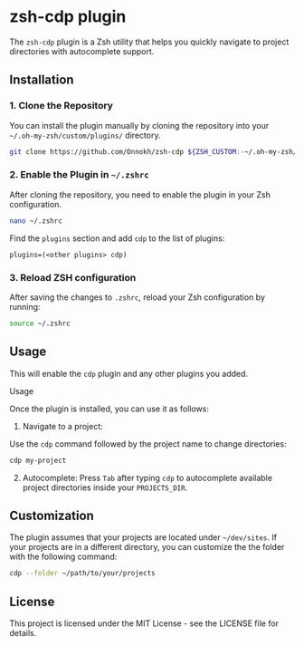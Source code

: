 # zsh-cdp plugin
The `zsh-cdp` plugin is a Zsh utility that helps you quickly navigate to project directories with autocomplete support.

## Installation

### 1. Clone the Repository

You can install the plugin manually by cloning the repository into your `~/.oh-my-zsh/custom/plugins/` directory.

```sh
git clone https://github.com/Onnokh/zsh-cdp ${ZSH_CUSTOM:-~/.oh-my-zsh/custom}/plugins/cdp
```

### 2. Enable the Plugin in `~/.zshrc`

After cloning the repository, you need to enable the plugin in your Zsh configuration.

```sh
nano ~/.zshrc
```

Find the `plugins` section and add `cdp` to the list of plugins:

```
plugins=(<other plugins> cdp)
```

### 3. Reload ZSH configuration

After saving the changes to `.zshrc`, reload your Zsh configuration by running:

```sh
source ~/.zshrc
```

## Usage

This will enable the `cdp` plugin and any other plugins you added.

Usage

Once the plugin is installed, you can use it as follows:

1. Navigate to a project:

Use the `cdp` command followed by the project name to change directories:

```sh
cdp my-project
```

2. Autocomplete:
   Press `Tab` after typing `cdp` to autocomplete available project directories inside your `PROJECTS_DIR`.

## Customization

The plugin assumes that your projects are located under `~/dev/sites`. If your projects are in a different directory, you can customize the the folder with the following command:

```sh
cdp --folder ~/path/to/your/projects
```

## License

This project is licensed under the MIT License - see the LICENSE file for details.
